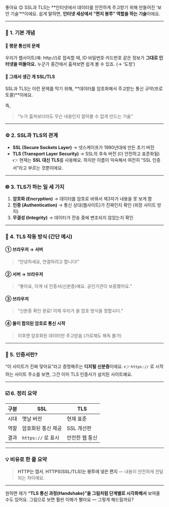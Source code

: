 좋아요 😊
SSL과 TLS는 **인터넷에서 데이터를 안전하게 주고받기 위해 만들어진 ‘보안 기술’**이에요.
쉽게 말하면, **인터넷 세상에서 “편지 봉투” 역할을 하는 기술**이에요.

---

### 🔐 1. 기본 개념

#### 💬 평문 통신의 문제

우리가 웹사이트(예: http://)로 접속할 때,
ID·비밀번호·카드번호 같은 정보가 **그대로 인터넷을 떠돌아요.**
누군가 중간에서 훔쳐보면 쉽게 볼 수 있죠. (→ ‘도청’)

#### 🧱 그래서 생긴 게 SSL/TLS

SSL과 TLS는 이런 문제를 막기 위해,
**데이터를 암호화해서 주고받는 통신 규약(프로토콜)**이에요.

즉,

> “누가 훔쳐보더라도 무슨 내용인지 알아볼 수 없게 만드는 기술”

---

### ⚙️ 2. SSL과 TLS의 관계

* **SSL (Secure Sockets Layer)** → 넷스케이프가 1990년대에 만든 초기 버전
* **TLS (Transport Layer Security)** → SSL의 후속 버전 (더 안전하고 표준화됨)
  👉 현재는 **SSL 대신 TLS**를 사용해요.
  하지만 이름이 익숙해서 여전히 “SSL 인증서”라고 부르는 것뿐이에요.

---

### 🌐 3. TLS가 하는 일 세 가지

1. **암호화 (Encryption)**
   → 데이터를 암호로 바꿔서 제3자가 내용을 못 보게 함
2. **인증 (Authentication)**
   → 통신 상대(웹사이트)가 진짜인지 확인 (위장 사이트 방지)
3. **무결성 (Integrity)**
   → 데이터가 전송 중에 변조되지 않았는지 확인

---

### 🧩 4. TLS 작동 방식 (간단 예시)

#### ① 브라우저 → 서버

> “안녕하세요, 연결하려고 합니다!”

#### ② 서버 → 브라우저

> “좋아요, 이게 내 인증서(신분증)예요. 공인기관이 보증했어요.”

#### ③ 브라우저

> “신분증 확인 완료! 이제 우리가 쓸 암호 방식을 정합시다.”

#### ④ 둘이 합의된 암호로 통신 시작

> 이후엔 암호화된 데이터만 주고받음 (가로채도 해독 불가)

---

### 🪪 5. 인증서란?

“이 사이트가 진짜 맞아요”라고 증명해주는 **디지털 신분증**이에요.
👉 `https://` 로 시작하는 사이트 주소를 보면,
그건 이미 TLS 인증서가 설치된 사이트예요.

---

### ☑️ 6. 정리 요약

| 구분 | SSL             | TLS      |
| -- | --------------- | -------- |
| 시대 | 옛날 버전           | 현재 표준    |
| 역할 | 암호화된 통신 제공      | SSL 개선판  |
| 결과 | `https://` 로 표시 | 안전한 웹 통신 |

---

### 💡 비유로 한 줄 요약

> **HTTP는 엽서**,
> **HTTPS(SSL/TLS)는 봉투에 넣은 편지** —
> 내용이 안전하게 전달되는 차이예요.

---

원하면 제가 **“TLS 통신 과정(Handshake)”을 그림처럼 단계별로 시각화해서** 보여줄 수도 있어요.
그림으로 보면 훨씬 이해가 빨라요 — 그렇게 해드릴까요?
